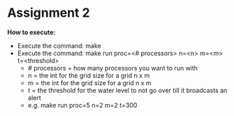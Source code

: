 # Assignment 2

**How to execute:**
* Execute the command: make
* Execute the command: make run proc=\<# processors\> n=\<n\> m=\<m\> t=\<threshold\>
  * \# processors = how many processors you want to run with
  * n = the int for the grid size for a grid n x m
  * m = the int for the grid size for a grid n x m
  * t = the threshold for the water level to not go over till it broadcasts an alert
  * e.g. make run proc=5 n=2 m=2 t=300
